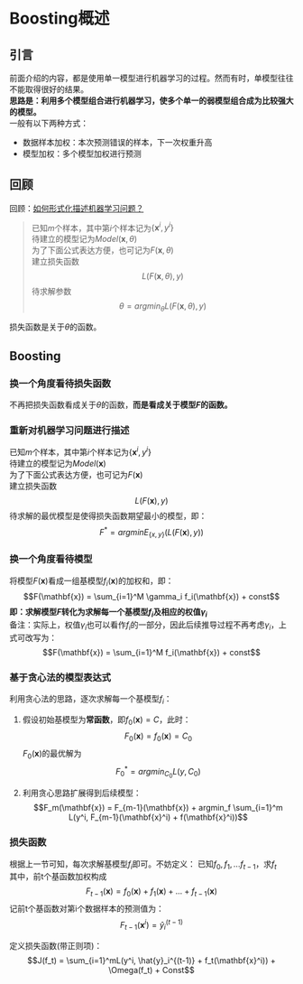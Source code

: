 # Boosting概述

## 引言

前面介绍的内容，都是使用单一模型进行机器学习的过程。然而有时，单模型往往不能取得很好的结果。  
**思路是：利用多个模型组合进行机器学习，使多个单一的弱模型组合成为比较强大的模型。**   
一般有以下两种方式：
* 数据样本加权：本次预测错误的样本，下一次权重升高
* 模型加权：多个模型加权进行预测

## 回顾

回顾：[如何形式化描述机器学习问题？](./Summary_Tutorial_1.md)  
> 已知$m$个样本，其中第$i$个样本记为$\{\mathbf{x}^i, y^i\}$  
待建立的模型记为$Model(\mathbf{x}, \theta)$  
为了下面公式表达方便，也可记为$F(\mathbf{x}, \theta)$  
建立损失函数
$$L(F(\mathbf{x}, \theta), y)$$
待求解参数
$$\theta = argmin_{\theta}L(F(\mathbf{x}, \theta), y)$$

损失函数是关于$\theta$的函数。

## Boosting

### 换一个角度看待损失函数
不再把损失函数看成关于$\theta$的函数，**而是看成关于模型$F$的函数。** 

### 重新对机器学习问题进行描述
已知$m$个样本，其中第$i$个样本记为$\{\mathbf{x}^i, y^i\}$  
待建立的模型记为$Model(\mathbf{x})$  
为了下面公式表达方便，也可记为$F(\mathbf{x})$  
建立损失函数
$$L(F(\mathbf{x}), y)$$
待求解的最优模型是使得损失函数期望最小的模型，即：
$$F^* = argminE_{\{x,y\}}\left(L(F(\mathbf{x}), y)\right)$$

###  换一个角度看待模型
将模型$F(\mathbf{x})$看成一组基模型$f_i(\mathbf{x})$的加权和，即：
$$F(\mathbf{x}) = \sum_{i=1}^M \gamma_i f_i(\mathbf{x}) + const$$
**即：求解模型$F$转化为求解每一个基模型$f_i$及相应的权值$\gamma_i$**  
备注：实际上，权值$\gamma_i$也可以看作$f_i$的一部分，因此后续推导过程不再考虑$\gamma_i$，上式可改写为：
$$F(\mathbf{x}) = \sum_{i=1}^M f_i(\mathbf{x}) + const$$

### 基于贪心法的模型表达式
利用贪心法的思路，逐次求解每一个基模型$f_i$：
1. 假设初始基模型为**常函数**，即$f_0(\mathbf{x})=C$，此时：
$$F_0(\mathbf{x}) = f_0(\mathbf{x}) = C_0$$
$F_0(\mathbf{x})$的最优解为
$$F_0^* = argmin_{C_0} L(y, C_0)$$

2. 利用贪心思路扩展得到后续模型：
$$F_m(\mathbf{x}) = F_{m-1}(\mathbf{x}) + argmin_f \sum_{i=1}^m L(y^i, F_{m-1}(\mathbf{x}^i) + f(\mathbf{x}^i))$$

### 损失函数

根据上一节可知，每次求解基模型$f_i$即可。不妨定义：
已知$f_0, f_1, ... f_{t-1}$，求$f_t$  
其中，前t个基函数加权构成
$$F_{t-1}(\mathbf{x}) = f_0(\mathbf{x})+f_1(\mathbf{x})+...+f_{t-1}(\mathbf{x})$$
记前t个基函数对第i个数据样本的预测值为：
$$F_{t-1}(\mathbf{x}^i) = \hat{y}_i^{(t-1)}$$

定义损失函数(带正则项)：
$$J(f_t) = \sum_{i=1}^mL(y^i,  \hat{y}_i^{(t-1)} + f_t(\mathbf{x}^i)) + \Omega(f_t) + Const$$









